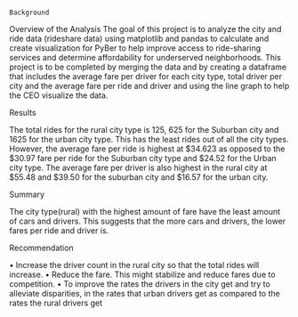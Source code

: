                                                                                      Background

Overview of the Analysis
The goal of this project is to analyze the city and ride data (rideshare data) using matplotlib and pandas to calculate and create visualization for PyBer to help improve access to ride-sharing services and determine affordability for underserved neighborhoods. This project is to be completed by merging the data and by creating a dataframe that includes the average fare per driver for each city type, total driver per city and the average fare per ride and driver and using the line graph to help the CEO visualize the data.
 

Results

The total rides for the rural city type is 125, 625 for the Suburban city and 1625 for the urban city type. This has the least rides out of all the city types. However, the average fare per ride is highest at $34.623 as opposed to the $30.97 fare per ride for the Suburban city type and $24.52 for the Urban city type. The average fare per driver is also highest in the rural city at $55.48 and $39.50 for the suburban city and $16.57 for the urban city.

Summary

The city type(rural) with the highest amount of fare have the least amount of cars and drivers. This suggests that the more cars and drivers, the lower fares per ride and driver is. 

Recommendation

•	Increase the driver count in the rural city so that the total rides will increase.
•	Reduce the fare. This might stabilize and reduce fares due to competition.
•	To improve the rates the drivers in the city get and try to alleviate disparities, in the rates that urban drivers get as compared to the rates the rural drivers get

                                                
      